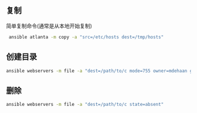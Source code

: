 ## 复制

简单复制命令(通常是从本地开始复制)

```bash
 ansible atlanta -m copy -a "src=/etc/hosts dest=/tmp/hosts"
```



## 创建目录

```bash
ansible webservers -m file -a "dest=/path/to/c mode=755 owner=mdehaan group=mdehaan state=directory"
```



## 删除

```bash
ansible webservers -m file -a "dest=/path/to/c state=absent"
```

